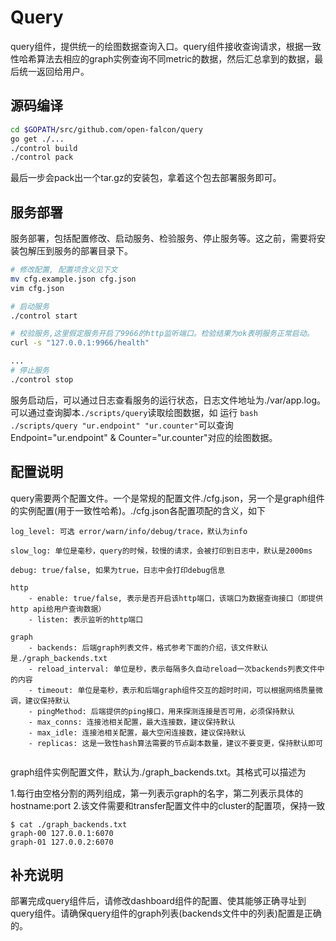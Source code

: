 # Query
query组件，提供统一的绘图数据查询入口。query组件接收查询请求，根据一致性哈希算法去相应的graph实例查询不同metric的数据，然后汇总拿到的数据，最后统一返回给用户。

## 源码编译

```bash
cd $GOPATH/src/github.com/open-falcon/query
go get ./...
./control build
./control pack
```

最后一步会pack出一个tar.gz的安装包，拿着这个包去部署服务即可。

## 服务部署
服务部署，包括配置修改、启动服务、检验服务、停止服务等。这之前，需要将安装包解压到服务的部署目录下。

```bash
# 修改配置, 配置项含义见下文
mv cfg.example.json cfg.json
vim cfg.json

# 启动服务
./control start

# 校验服务,这里假定服务开启了9966的http监听端口。检验结果为ok表明服务正常启动。
curl -s "127.0.0.1:9966/health"

...
# 停止服务
./control stop

```
服务启动后，可以通过日志查看服务的运行状态，日志文件地址为./var/app.log。可以通过查询脚本```./scripts/query```读取绘图数据，如 运行 ```bash ./scripts/query "ur.endpoint" "ur.counter"```可以查询Endpoint="ur.endpoint" & Counter="ur.counter"对应的绘图数据。

## 配置说明
query需要两个配置文件。一个是常规的配置文件./cfg.json，另一个是graph组件的实例配置(用于一致性哈希)。./cfg.json各配置项配的含义，如下

```
log_level: 可选 error/warn/info/debug/trace，默认为info

slow_log: 单位是毫秒，query的时候，较慢的请求，会被打印到日志中，默认是2000ms

debug: true/false, 如果为true，日志中会打印debug信息

http
    - enable: true/false, 表示是否开启该http端口，该端口为数据查询接口（即提供http api给用户查询数据）
    - listen: 表示监听的http端口

graph
    - backends: 后端graph列表文件，格式参考下面的介绍，该文件默认是./graph_backends.txt
    - reload_interval: 单位是秒，表示每隔多久自动reload一次backends列表文件中的内容
    - timeout: 单位是毫秒，表示和后端graph组件交互的超时时间，可以根据网络质量微调，建议保持默认
    - pingMethod: 后端提供的ping接口，用来探测连接是否可用，必须保持默认
    - max_conns: 连接池相关配置，最大连接数，建议保持默认
    - max_idle: 连接池相关配置，最大空闲连接数，建议保持默认
    - replicas: 这是一致性hash算法需要的节点副本数量，建议不要变更，保持默认即可
  
```

graph组件实例配置文件，默认为./graph_backends.txt。其格式可以描述为

1.每行由空格分割的两列组成，第一列表示graph的名字，第二列表示具体的hostname:port
2.该文件需要和transfer配置文件中的cluster的配置项，保持一致

```
$ cat ./graph_backends.txt
graph-00 127.0.0.1:6070
graph-01 127.0.0.2:6070
```

## 补充说明
部署完成query组件后，请修改dashboard组件的配置、使其能够正确寻址到query组件。请确保query组件的graph列表(backends文件中的列表)配置是正确的。